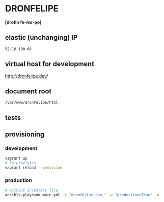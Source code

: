 # DRONFELIPE
**[drohn fe-*lee*-pe]**

## elastic (unchanging) IP
`52.10.190.68`

## virtual host for development
<http://dronfelipe.dev/>

## document root
`/var/www/dronfelipe/html`

## tests

## provisioning
### development
```sh
vagrant up
# re-provision
vagrant reload --provision
```

### production
```sh
# without inventory file
ansible-playbook main.yml -i "dronfelipe.com," -e "production=True" -u ubuntu
```
